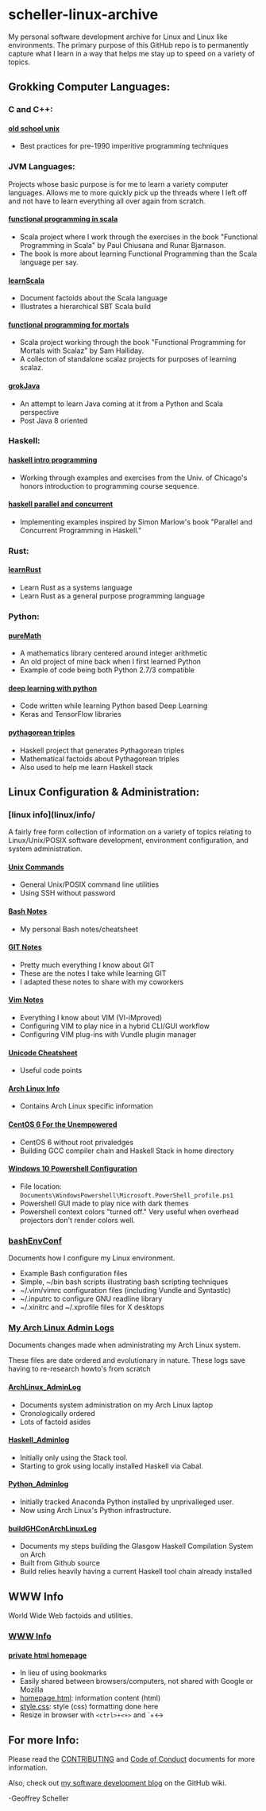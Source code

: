 # scheller-linux-archive
My personal software development archive for Linux and Linux
like environments.  The primary purpose of this GitHub repo
is to permanently capture what I learn in a way that helps me stay up to
speed on a variety of topics.

## Grokking Computer Languages:
### C and C++:
#### [old school unix](grok/oldSchool)
* Best practices for pre-1990 imperitive programming techniques

### JVM Languages:
Projects whose basic purpose is for me to learn a variety computer
languages.  Allows me to more quickly pick up the threads where I
left off and not have to learn everything all over again from scratch.
#### [functional programming in scala](grok/grokScala/fpinscala/)
* Scala project where I work through the exercises in the book
  "Functional Programming in Scala" by Paul Chiusana and Runar Bjarnason.
* The book is more about learning Functional Programming than the
  Scala language per say.

#### [learnScala](grok/grokScala/learnScala)
* Document factoids about the Scala language
* Illustrates a hierarchical SBT Scala build

#### [functional programming for mortals](grok/grokScalaz/fpForMortals/)
* Scala project working through the book
  "Functional Programming for Mortals with Scalaz" by Sam Halliday.
* A collecton of standalone scalaz projects for purposes of learning scalaz.

#### [grokJava](grok/grokJava/)
* An attempt to learn Java coming at it from a Python and Scala perspective
* Post Java 8 oriented

### Haskell:
#### [haskell intro programming](grok/grokHaskell/haskellIntroProgramming/)
* Working through examples and exercises from the Univ. of Chicago's
  honors introduction to programming course sequence.

#### [haskell parallel and concurrent](grok/grokHaskell/haskellParallelAndConcurrent/)
* Implementing examples inspired by Simon Marlow's book
  "Parallel and Concurrent Programming in Haskell."

### Rust:
#### [learnRust](grok/grokRust/learnRust)
* Learn Rust as a systems language
* Learn Rust as a general purpose programming language

### Python:
#### [pureMath](grok/grokPython/pureMath/)
* A mathematics library centered around integer arithmetic
* An old project of mine back when I first learned Python
* Example of code being both Python 2.7/3 compatible

#### [deep learning with python](grok/grokPython/deepLearning/)
* Code written while learning Python based Deep Learning
* Keras and TensorFlow libraries

#### [pythagorean triples](grok/grokPython/pythagTriples/)
* Haskell project that generates Pythagorean triples
* Mathematical factoids about Pythagorean triples
* Also used to help me learn Haskell stack

## Linux Configuration & Administration:
### [linux info](linux/info/
A fairly free form collection of information on a variety
of topics relating to Linux/Unix/POSIX software development,
environment configuration, and system administration.
#### [Unix Commands](linux/info/UnixCommands.txt)
* General Unix/POSIX command line utilities
* Using SSH without password

#### [Bash Notes](linux/info/BashInfo.txt)
* My personal Bash notes/cheatsheet

#### [GIT Notes](linux/info/GITnotes.txt)
* Pretty much everything I know about GIT
* These are the notes I take while learning GIT
* I adapted these notes to share with my coworkers

#### [Vim Notes](linux/info/vimNotes/README.md)
* Everything I know about VIM (VI-iMproved)
* Configuring VIM to play nice in a hybrid CLI/GUI workflow
* Configuring VIM plug-ins with Vundle plugin manager

#### [Unicode Cheatsheet](linux/info/UnicodeCheatSheet.txt)
* Useful code points

#### [Arch Linux Info](linux/info/ArchLinuxInfo/)
* Contains Arch Linux specific information

#### [CentOS 6 For the Unempowered](linux/info/CentOS6Info/README.md)
* CentOS 6 without root privaledges
* Building GCC compiler chain and Haskell Stack in home directory

#### [Windows 10 Powershell Configuration](linux/info/Win10PowershellConfigFile)
* File location: `Documents\WindowsPowershell\Microsoft.PowerShell_profile.ps1`
* Powershell GUI made to play nice with dark themes
* Powershell context colors "turned off."  Very useful
  when overhead projectors don't render colors well.

### [bashEnvConf](linux/bashEnvConf/)
Documents how I configure my Linux environment.
* Example Bash configuration files
* Simple, ~/bin bash scripts illustrating bash scripting techniques
* ~/.vim/vimrc configuration files (including Vundle and Syntastic)
* ~/.inputrc to configure GNU readline library
* ~/.xinitrc and ~/.xprofile files for X desktops

### [My Arch Linux Admin Logs](linux/ArchLinuxAdminLogs/)
Documents changes made when administrating my Arch Linux system.

These files are date ordered and evolutionary in nature.  These logs
save having to re-research howto's from scratch
#### [ArchLinux_AdminLog](ArchLinux_AdminLog)
* Documents system administration on my Arch Linux laptop
* Cronologically ordered
* Lots of factoid asides

#### [Haskell_Adminlog](Userland_Adminlog)
* Initially only using the Stack tool.
* Starting to grok using locally installed Haskell via Cabal.

#### [Python_Adminlog](Userland_Adminlog)
* Initially tracked Anaconda Python installed by unprivalleged user.
* Now using Arch Linux's Python infrastructure.

#### [buildGHConArchLinuxLog](buildGHConArchLinuxLog)
* Documents my steps building the Glasgow Haskell Compilation System on Arch
* Built from Github source
* Build relies heavily having a current Haskell tool chain already installed

## WWW Info
World Wide Web factoids and utilities.
### [WWW Info](web)
#### [private html homepage](web/homepage)
* In lieu of using bookmarks
* Easily shared between browsers/computers, not shared with Google or Mozilla
* [homepage.html](web/homepage/homepage.html): information content (html)
* [style.css](web/homepage/style.css): style (css) formatting done here
* Resize in browser with `<ctrl>+<+>` and `<ctrl>+<->

## For more Info:
Please read the
[CONTRIBUTING](CONTRIBUTING.md)
and
[Code of Conduct](CODE_OF_CONDUCT.md)
documents for more information.

Also, check out [my software development
blog](https://github.com/grscheller/scheller-linux-archive/wiki/GRScheller-Software-Development-Blog) on the GitHub wiki.

-Geoffrey Scheller
